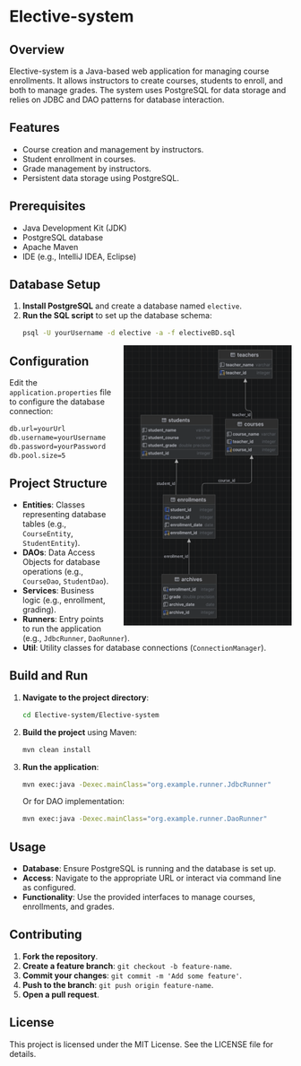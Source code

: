 # Elective-system
## Overview
Elective-system is a Java-based web application for managing course enrollments. It allows instructors to create courses, students to enroll, and both to manage grades. The system uses PostgreSQL for data storage and relies on JDBC and DAO patterns for database interaction.

## Features
- Course creation and management by instructors.
- Student enrollment in courses.
- Grade management by instructors.
- Persistent data storage using PostgreSQL.

## Prerequisites
- Java Development Kit (JDK)
- PostgreSQL database
- Apache Maven
- IDE (e.g., IntelliJ IDEA, Eclipse)

## Database Setup
1. **Install PostgreSQL** and create a database named `elective`.
2. **Run the SQL script** to set up the database schema:
   ```bash
   psql -U yourUsername -d elective -a -f electiveBD.sql
   ```

<div style="float: right; width: 300px; height: 500px; margin-left: 20px;">
  <img src="BdDiagram.png" width="300" height="500" />
</div>

## Configuration
Edit the `application.properties` file to configure the database connection:
```properties
db.url=yourUrl
db.username=yourUsername
db.password=yourPassword
db.pool.size=5
```

## Project Structure
- **Entities**: Classes representing database tables (e.g., `CourseEntity`, `StudentEntity`).
- **DAOs**: Data Access Objects for database operations (e.g., `CourseDao`, `StudentDao`).
- **Services**: Business logic (e.g., enrollment, grading).
- **Runners**: Entry points to run the application (e.g., `JdbcRunner`, `DaoRunner`).
- **Util**: Utility classes for database connections (`ConnectionManager`).

## Build and Run
1. **Navigate to the project directory**:
   ```bash
   cd Elective-system/Elective-system
   ```
2. **Build the project** using Maven:
   ```bash
   mvn clean install
   ```
3. **Run the application**:
   ```bash
   mvn exec:java -Dexec.mainClass="org.example.runner.JdbcRunner"
   ```
   Or for DAO implementation:
   ```bash
   mvn exec:java -Dexec.mainClass="org.example.runner.DaoRunner"
   ```

## Usage
- **Database**: Ensure PostgreSQL is running and the database is set up.
- **Access**: Navigate to the appropriate URL or interact via command line as configured.
- **Functionality**: Use the provided interfaces to manage courses, enrollments, and grades.

## Contributing
1. **Fork the repository**.
2. **Create a feature branch**: `git checkout -b feature-name`.
3. **Commit your changes**: `git commit -m 'Add some feature'`.
4. **Push to the branch**: `git push origin feature-name`.
5. **Open a pull request**.

## License
This project is licensed under the MIT License. See the LICENSE file for details.
